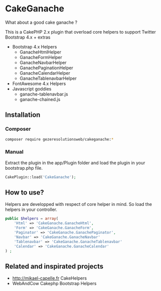 CakeGanache
===========

What about a good cake ganache ?

This is a CakePHP 2.x plugin that overload core helpers to support Twitter Bootstrap 4.x + extras

* Bootstrap 4.x Helpers
  * GanacheHtmlHelper
  * GanacheFormHelper
  * GanacheNavbarHelper
  * GanachePaginationHelper
  * GanacheCalendarHelper
  * GanacheTablenavbarHelper
* FontAwesome 4.x Helpers
* Javascript goddies
  * ganache-tablenavbar.js
  * ganache-chained.js

Installation
------------

### Composer

```bash
composer require gezeresolutionsweb/cakeganache:*
```

### Manual

Extract the plugin in the app/Plugin folder and load the plugin in your bootstrap.php file.

```php
CakePlugin::load('CakeGanache');
```


How to use?
-----------


Helpers are developped with respect of core helper in mind. So load the helpers in your controller.

```php
public $helpers = array(
    'Html' => 'CakeGanache.GanacheHtml', 
    'Form' => 'CakeGanache.GanacheForm', 
    'Paginator' => 'CakeGanache.GanachePaginator',
    'Navbar' => 'CakeGanache.GanacheNavbar'
    'Tablenavbar' => 'CakeGanache.GanacheTablenavbar'
    'Calendar' => 'CakeGanache.GanacheCalendar'
) ;
```

Related and inspirated projects
-------------------------------

* http://mikael-capelle.fr CakeHelpers
* WebAndCow Cakephp Bootstrap Helpers


